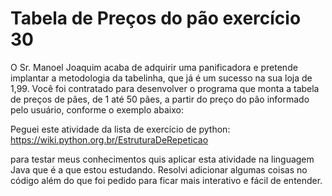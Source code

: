 # Tabela de Preços do pão exercício 30

O Sr. Manoel Joaquim acaba de 
adquirir uma panificadora e pretende 
implantar a metodologia da tabelinha, 
que já é um sucesso na sua loja de 
1,99. Você foi contratado para 
desenvolver o programa que monta a 
tabela de preços de pães, de 1 até 50 
pães, a partir do preço do pão 
informado pelo usuário, conforme o 
exemplo abaixo:

Peguei este atividade da lista de exercício de python: https://wiki.python.org.br/EstruturaDeRepeticao

para testar meus conhecimentos quis aplicar esta atividade na linguagem Java que é a que estou estudando.
Resolvi adicionar algumas coisas no código além do que foi pedido para ficar mais interativo e fácil de entender.
